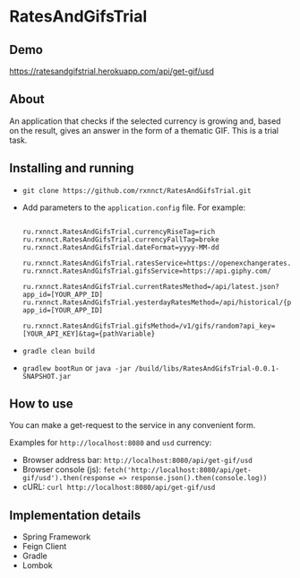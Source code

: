 # RatesAndGifsTrial

## Demo
https://ratesandgifstrial.herokuapp.com/api/get-gif/usd

## About
An application that checks if the selected currency is growing and, based on the result, gives an answer in the form of a thematic GIF. This is a trial task.<br>

## Installing and running
* ```git clone https://github.com/rxnnct/RatesAndGifsTrial.git```
* Add parameters to the ```application.config``` file. For example:
  
  ```ru.rxnnct.RatesAndGifsTrial.baseCurrency=RUB
  
  ru.rxnnct.RatesAndGifsTrial.currencyRiseTag=rich
  ru.rxnnct.RatesAndGifsTrial.currencyFallTag=broke
  ru.rxnnct.RatesAndGifsTrial.dateFormat=yyyy-MM-dd
  
  ru.rxnnct.RatesAndGifsTrial.ratesService=https://openexchangerates.org/
  ru.rxnnct.RatesAndGifsTrial.gifsService=https://api.giphy.com/
  
  ru.rxnnct.RatesAndGifsTrial.currentRatesMethod=/api/latest.json?app_id=[YOUR_APP_ID]
  ru.rxnnct.RatesAndGifsTrial.yesterdayRatesMethod=/api/historical/{pathVariable}.json?app_id=[YOUR_APP_ID]
  
  ru.rxnnct.RatesAndGifsTrial.gifsMethod=/v1/gifs/random?api_key=[YOUR_API_KEY]&tag={pathVariable}
* ```gradle clean build```
* ```gradlew bootRun``` or ```java -jar /build/libs/RatesAndGifsTrial-0.0.1-SNAPSHOT.jar```

## How to use
You can make a get-request to the service in any convenient form.<br>

Examples for ```http://localhost:8080``` and ```usd``` currency:<br>
* Browser address bar: ```http://localhost:8080/api/get-gif/usd```<br>
* Browser console (js): ```fetch('http://localhost:8080/api/get-gif/usd').then(response => response.json().then(console.log))```<br>
* cURL: ```curl http://localhost:8080/api/get-gif/usd```<br>

## Implementation details
* Spring Framework
* Feign Client
* Gradle
* Lombok